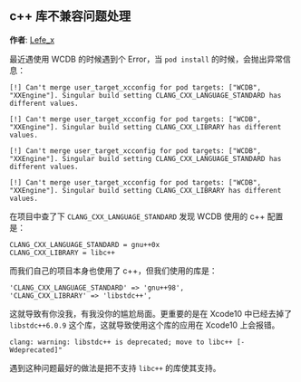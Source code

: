c++ 库不兼容问题处理
--------
**作者**: [Lefe_x](https://weibo.com/u/5953150140)


最近遇使用 WCDB 的时候遇到个 Error，当 `pod install` 的时候，会抛出异常信息：

```
[!] Can't merge user_target_xcconfig for pod targets: ["WCDB", 
"XXEngine"]. Singular build setting CLANG_CXX_LANGUAGE_STANDARD has 
different values.

[!] Can't merge user_target_xcconfig for pod targets: ["WCDB", 
"XXEngine"]. Singular build setting CLANG_CXX_LIBRARY has different 
values.

[!] Can't merge user_target_xcconfig for pod targets: ["WCDB", 
"XXEngine"]. Singular build setting CLANG_CXX_LANGUAGE_STANDARD has 
different values.

[!] Can't merge user_target_xcconfig for pod targets: ["WCDB", 
"XXEngine"]. Singular build setting CLANG_CXX_LIBRARY has different 
values.
```

在项目中查了下 `CLANG_CXX_LANGUAGE_STANDARD` 发现 WCDB 使用的 c++ 配置是：

```
CLANG_CXX_LANGUAGE_STANDARD = gnu++0x
CLANG_CXX_LIBRARY = libc++
```

而我们自己的项目本身也使用了 c++，但我们使用的库是：

```
'CLANG_CXX_LANGUAGE_STANDARD' => 'gnu++98',
'CLANG_CXX_LIBRARY' => 'libstdc++',
```

这就导致有你没我，有我没你的尴尬局面。更重要的是在 Xcode10 中已经去掉了 `libstdc++6.0.9` 这个库，这就导致使用这个库的应用在 Xcode10 上会报错。

`clang: warning: libstdc++ is deprecated; move to libc++ [-Wdeprecated]"`

遇到这种问题最好的做法是把不支持 `libc++` 的库使其支持。
	